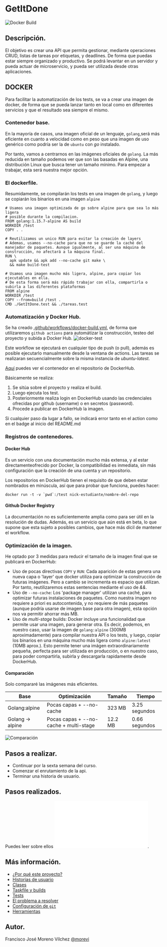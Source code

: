 # GetItDone
![Docker Build](https://github.com/morevi/GetItDone/workflows/Docker%20Build/badge.svg?branch=master)

## Descripción.
El objetivo es crear una API que permita gestionar, mediante operaciones CRUD, listas de tareas por etiquetas, y deadlines. De forma que puedas estar siempre organizado y productivo. Se podrá levantar en un servidor y pueda actuar de microservicio, y pueda ser utilizada desde otras aplicaciones.

## DOCKER
Para facilitar la automatización de los tests, se va a crear una imagen de docker, de forma que se pueda lanzar tanto en local como en diferentes servicios y que el resultado sea siempre el mismo.

### Contenedor base.
En la mayoría de casos, una imagen oficial de un lenguaje, `golang`,será más eficiente en cuanto a velocidad como en peso que una imagen de uso genérico como podría ser la de `ubuntu` con *go* instalado. 

Por tanto, vamos a centrarnos en las imágenes oficiales de `golang`. La más reducida en tamaño podemos ver que son las basadas en Alpine, una distribución Linux que busca tener un tamaño mínimo. Para empezar a trabajar, esta será nuestra mejor opción.

### El dockerfile.
Resumidamente, se compilarán los tests en una imagen de `golang`, y luego se copiarán los binarios en una imagen `alpine`
```
# Usamos una imagen optimizada de go sobre alpine para que sea lo más ligera
# posible durante la compilacion.
FROM golang:1.15.7-alpine AS build
WORKDIR /test
COPY . .

# Reutilizamos un unico RUN para evitar la creación de layers
# Ademas, usamos --no-cache para que no se guarde la caché del manejador de paquetes. Aunque igualmente, al ser una máquina de construcción, no afectará a la máquina final.
RUN \
  apk update && apk add --no-cache git make \
  && make build-test

# Usamos una imagen mucho más ligera, alpine, para copiar los ejecutables en ella.
# De esta forma será más rápido trabajar con ella, compartirla o subirla a las diferentes plataformas
FROM alpine
WORKDIR /test
COPY --from=build /test .
CMD ./GetItDone.test && ./tareas.test
```
### Automatización y Docker Hub.
Se ha creado [.github/workflows/docker-build.yml](.github/workflows/docker-build.yml), de forma que utilizaremos `github actions` para automátizar la construcción, testeo del proyecto y subida a Docker Hub.
![docker-test](docs/images/docker/workflows.png)

Este workflow se ejecutará en cualquier tipo de push (o pull), además es posible ejecutarlo manualmente desde la ventana de actions.
Las tareas se realizaran secuencialmente sobre la misma instancia de *ubuntu-latest*.

[Aquí](https://hub.docker.com/repository/docker/morevi/getitdone) puedes ver el contenedor en el repositorio de DockerHub.

Básicamente se realiza:
1. Se sitúa sobre el proyecto y realiza el build.
2. Luego ejecuta los test.
3. Posteriormente realiza login en DockerHub usando las credenciales ofrecidas por github (username) o en secretos (password).
4. Procede a publicar en DockerHub la imagen.

Si cualquier paso da lugar a fallo, se indicará error tanto en el action como en el badge al inicio del README.md

### Registros de contenedores.
#### Docker Hub
Es un servicio con una documentación mucho más extensa, y al estar directamenteofrecido por Docker, la compatibilidad es inmediata, sin más configuración que la creación de una cuenta y un repositorio.

Los repositorios en DockerHub tienen el requisito de que deben estar nombrados en minúscula, así que para probar que funciona, puedes hacer:
```
docker run -t -v `pwd`:/test nick-estudiante/nombre-del-repo
```

#### Github Docker Registry
La documentación no es suficientemente amplia como para ser útil en la resolución de dudas. Además, es un servicio que aún está en beta, lo que supone que esta sujeto a posibles cambios, que hace más dícil de mantener el workflow.

### Optimización de la imagen.
He optado por 3 medidas para reducir el tamaño de la imagen final que se publicará en DockerHub:
- Uso de pocas directivas `COPY` y `RUN`:
Cada aparición de estas genera una nueva capa o 'layer' que docker utiliza para optimizar la construcción de futuras imágenes. Pero a cambio se incrementa es espacio que utilizan. Por tanto, reutilizaremos estas sentencias mediante el uso de *&&*.
- Uso de `--no-cache`:
Los 'package manager' utilizan una caché, para optimizar futuras instalaciones de paquetes. Como nuestra imagen no requiere a priori es autocontenida, y no requiere de más paquetes (aunque podría usarse de imagen base para otra imagen), esta opción nos va permitir ahorrar más MB.
- Uso de *multi-stage* builds:
Docker incluye una funcionalidad que permite usar una imagen, para generar otra. Es decir, podemos, en nuestro caso, usar la imagen de `golang:alpine` (300MB aproximadamente) para compilar nuestra API o los tests, y luego, copiar los binarios en una máquina mucho más ligera como `alpine:latest` (10MB aprox.). Esto permite tener una imágen extraordinariamente pequeña, perfecta para ser utilizada en producción, o en nuestro caso, para poder compartirla, subirla y descargarla rapidamente desde DockerHub.

#### Comparación
Solo compararé las imágenes más eficientes.

| Base          | Optimización | Tamaño | Tiempo |
| ------------- | ------------- | ------------ | ------------ |
| Golang:alpine  | Pocas capas + --no-cache | 323 MB | 3.25 segundos |
| Golang -> alpine| Pocas capas + --no-cache + multi-stage | 12.2 MB | 0.66 segundos |

![Comparación](docs/images/docker/full-comparison.png)

## Pasos a realizar.
 - Continuar por la sexta semana del curso.
 - Comenzar el enrutamiento de la api.
 - Terminar una historia de usuario.

## Pasos realizados.
Puedes leer sobre ellos ![aqui](docs/pasos.md).

## Más información.
 - [¿Por qué este proyecto?](docs/why.md)
 - [Historias de usuario](docs/hu.md)
 - [Clases](docs/classes.md)
 - [Taskfile y builds](docs/builds.md)
 - [Tests](docs/tests.md)
 - [El problema a resolver](docs/problemDescription.md)
 - [Configuración de `git`](docs/git.md)
 - [Herramientas](docs/tools.md)

## Autor.
Francisco José Moreno Vílchez [@morevi](https://github.com/morevi)

